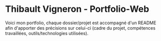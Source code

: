 # Thibault Vigneron - Portfolio-Web

Voici mon portfolio, chaque dossier/projet est accompagné d'un README afin d'apporter des précisions sur celui-ci (cadre du projet, compétences travaillées, outils/technologies utilisées).
